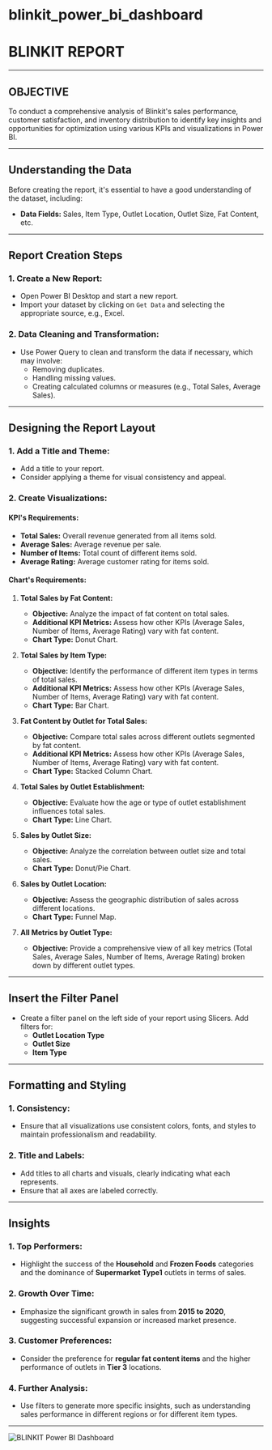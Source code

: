 # blinkit_power_bi_dashboard
# **BLINKIT REPORT**

---

## **OBJECTIVE**
To conduct a comprehensive analysis of Blinkit's sales performance, customer satisfaction, and inventory distribution to identify key insights and opportunities for optimization using various KPIs and visualizations in Power BI.

---

## **Understanding the Data**
Before creating the report, it's essential to have a good understanding of the dataset, including:
- **Data Fields:** Sales, Item Type, Outlet Location, Outlet Size, Fat Content, etc.

---

## **Report Creation Steps**

### **1. Create a New Report:**
- Open Power BI Desktop and start a new report.
- Import your dataset by clicking on `Get Data` and selecting the appropriate source, e.g., Excel.

### **2. Data Cleaning and Transformation:**
- Use Power Query to clean and transform the data if necessary, which may involve:
  - Removing duplicates.
  - Handling missing values.
  - Creating calculated columns or measures (e.g., Total Sales, Average Sales).

---

## **Designing the Report Layout**

### **1. Add a Title and Theme:**
- Add a title to your report.
- Consider applying a theme for visual consistency and appeal.

### **2. Create Visualizations:**

#### **KPI's Requirements:**
- **Total Sales:** Overall revenue generated from all items sold.
- **Average Sales:** Average revenue per sale.
- **Number of Items:** Total count of different items sold.
- **Average Rating:** Average customer rating for items sold.

#### **Chart's Requirements:**

1. **Total Sales by Fat Content:**
   - **Objective:** Analyze the impact of fat content on total sales.
   - **Additional KPI Metrics:** Assess how other KPIs (Average Sales, Number of Items, Average Rating) vary with fat content.
   - **Chart Type:** Donut Chart.

2. **Total Sales by Item Type:**
   - **Objective:** Identify the performance of different item types in terms of total sales.
   - **Additional KPI Metrics:** Assess how other KPIs (Average Sales, Number of Items, Average Rating) vary with fat content.
   - **Chart Type:** Bar Chart.

3. **Fat Content by Outlet for Total Sales:**
   - **Objective:** Compare total sales across different outlets segmented by fat content.
   - **Additional KPI Metrics:** Assess how other KPIs (Average Sales, Number of Items, Average Rating) vary with fat content.
   - **Chart Type:** Stacked Column Chart.

4. **Total Sales by Outlet Establishment:**
   - **Objective:** Evaluate how the age or type of outlet establishment influences total sales.
   - **Chart Type:** Line Chart.

5. **Sales by Outlet Size:**
   - **Objective:** Analyze the correlation between outlet size and total sales.
   - **Chart Type:** Donut/Pie Chart.

6. **Sales by Outlet Location:**
   - **Objective:** Assess the geographic distribution of sales across different locations.
   - **Chart Type:** Funnel Map.

7. **All Metrics by Outlet Type:**
   - **Objective:** Provide a comprehensive view of all key metrics (Total Sales, Average Sales, Number of Items, Average Rating) broken down by different outlet types.

---

## **Insert the Filter Panel**
- Create a filter panel on the left side of your report using Slicers. Add filters for:
  - **Outlet Location Type**
  - **Outlet Size**
  - **Item Type**

---

## **Formatting and Styling**

### **1. Consistency:**
- Ensure that all visualizations use consistent colors, fonts, and styles to maintain professionalism and readability.

### **2. Title and Labels:**
- Add titles to all charts and visuals, clearly indicating what each represents.
- Ensure that all axes are labeled correctly.

---

## **Insights**

### **1. Top Performers:**
- Highlight the success of the **Household** and **Frozen Foods** categories and the dominance of **Supermarket Type1** outlets in terms of sales.

### **2. Growth Over Time:**
- Emphasize the significant growth in sales from **2015 to 2020**, suggesting successful expansion or increased market presence.

### **3. Customer Preferences:**
- Consider the preference for **regular fat content items** and the higher performance of outlets in **Tier 3** locations.

### **4. Further Analysis:**
- Use filters to generate more specific insights, such as understanding sales performance in different regions or for different item types.

---

![BLINKIT Power BI Dashboard](https://drive.google.com/file/d/1YiJOooSRXGNoZ7UyGk1g5DnxiH0QP8rB/view?usp=sharing)
